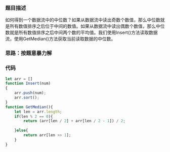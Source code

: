 ### 题目描述
如何得到一个数据流中的中位数？如果从数据流中读出奇数个数值，那么中位数就是所有数值排序之后位于中间的数值。如果从数据流中读出偶数个数值，那么中位数就是所有数值排序之后中间两个数的平均值。我们使用Insert()方法读取数据流，使用GetMedian()方法获取当前读取数据的中位数。

### 思路：按题意暴力解

### 代码

```js
let arr = []
function Insert(num)
{
    arr.push(num);
    arr.sort();
}
function GetMedian(){
	let len = arr.length;
    if(len % 2 == 0){
        return (arr[len / 2] + arr[len / 2 - 1]) / 2;
        
    }else{
        return arr[len >> 1];
    }
}
```

